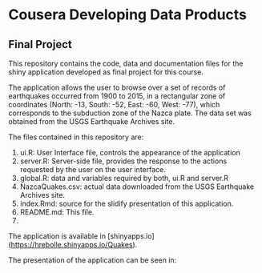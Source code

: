 # Cousera Developing Data Products 
## Final Project

This repository contains the code, data and documentation files for the shiny application developed as final project for this course.

The application allows the user to browse over a set of records of earthquakes occurred from 1900 to 2015, in a rectangular zone of coordinates (North: -13, South: -52, East: -60, West: -77), which corresponds to the subduction zone of the Nazca plate. The data set was obtained from the USGS Earthquake Archives site.

The files contained in this repository are:

1. ui.R: User Interface file, controls the appearance of the application
2. server.R: Server-side file, provides the response to the actions requested by the user on the user interface.
3. global.R: data and variables required by both, ui.R and server.R
4. NazcaQuakes.csv: actual data downloaded from the USGS Earthquake Archives site.
5. index.Rmd: source for the slidify presentation of this application.
6. README.md: This file.
7. 

The application is available in [shinyapps.io] (https://hrebolle.shinyapps.io/Quakes).

The presentation of the application can be seen in: 
